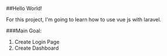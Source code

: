 ##Hello World!

For this project, I'm going to learn how to use vue js with laravel.

###Main Goal:
1. Create Login Page
2. Create Dashboard